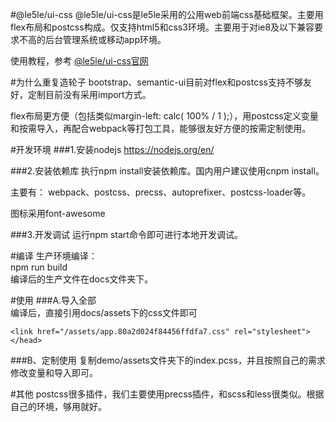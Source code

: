 #@le5le/ui-css
@le5le/ui-css是le5le采用的公用web前端css基础框架。主要用flex布局和postcss构成。仅支持html5和css3环境。主要用于对ie8及以下兼容要求不高的后台管理系统或移动app环境。  

使用教程，参考 <a href="https://github.com/le5le-com/ui-css" target="_blank">@le5le/ui-css官网</a>

#为什么重复造轮子
bootstrap、semantic-ui目前对flex和postcss支持不够友好，定制目前没有采用import方式。
  
flex布局更方便（包括类似margin-left: calc( 100% / 1 );），用postcss定义变量和按需导入，再配合webpack等打包工具，能够很友好方便的按需定制使用。  
  
  
#开发环境
###1.安装nodejs
https://nodejs.org/en/

###2.安装依赖库
执行npm install安装依赖库。国内用户建议使用cnpm install。

主要有：
webpack、postcss、precss、autoprefixer、postcss-loader等。

图标采用font-awesome

###3.开发调试
运行npm start命令即可进行本地开发调试。  


#编译
生产环境编译：    
npm run build  
编译后的生产文件在docs文件夹下。

#使用
###A.导入全部  
编译后，直接引用docs/assets下的css文件即可  
```  
<link href="/assets/app.80a2d024f84456ffdfa7.css" rel="stylesheet"></head>  
```  

###B、定制使用
复制demo/assets文件夹下的index.pcss，并且按照自己的需求修改变量和导入即可。

#其他
postcss很多插件，我们主要使用precss插件，和scss和less很类似。根据自己的环境，够用就好。  




